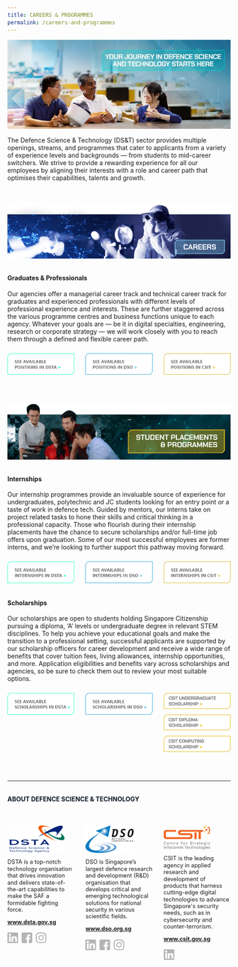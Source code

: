 ```yaml
---
title: CAREERS & PROGRAMMES
permalink: /careers-and-programmes
---
```

<style>
	a[target="_blank"]:after,.float-buttons{
	display:none;}
	
	a[target="_blank"]:after{display:none;}
</style>
![Alt text for image on Isomer site](/images/careers/Careers_Banner.jpg)
<p style="margin-bottom:3rem;">The Defence Science & Technology (DS&T) sector provides multiple openings, streams, and programmes that cater to applicants from a variety of experience levels and backgrounds — from students to mid-career switchers. We strive to provide a rewarding experience for all our employees by aligning their interests with a role and career path that optimises their capabilities, talents and growth.</p>

<img src="images/careers/Careers_1Careers.png"/>
<h4 style="font-weight:bold;margin-top:2rem;">Graduates & Professionals</h4>

<p style="margin-top:1rem;">Our agencies offer a managerial career track and technical career track for graduates and experienced professionals with different levels of professional experience and interests. These are further staggered across the various programme centres and business functions unique to each agency. Whatever your goals are — be it in digital specialties, engineering, research or corporate strategy — we will work closely with you to reach them through a defined and flexible career path.
</p>
<div class="dst-3-col">
	<div class="dst-col">
	<a class="nommargin" href="https://www.dsta.gov.sg/join-us/job-seeker/dsta-careers" target="_blank">
		<img class="nommargin" src="/images/position-dsta.png"/>
	</a>
	</div>
	<div class="dst-col"><a class="nommargin"href="https://careers.dso.org.sg/career-openings/index.html" target="_blank"><img class="nommargin" src="/images/position-dso.png"/></a>
	</div>
	<div class="dst-col"><a class="nommargin" href="https://www.csit.gov.sg/join-us/job-opportunities" target="_blank">
		<img class="nommargin" src="/images/position-csit.png"/>
	</a>
	</div>
</div>
 
 <br><br> 
	
<img src="images/careers/Careers_2Programmes.png"/>
<h4 style="font-weight:bold;margin-top:2rem;">Internships</h4>

<p style="margin-top:1rem;">Our internship programmes provide an invaluable source of experience for undergraduates, polytechnic and JC students looking for an entry point or a taste of work in defence tech. Guided by mentors, our interns take on project related tasks to hone their skills and critical thinking in a professional capacity. Those who flourish during their internship placements have the chance to secure scholarships and/or full-time job offers upon graduation. Some of our most successful employees are former interns, and we’re looking to further support this pathway moving forward.
</p>
<div class="dst-3-col">
	<div class="dst-col">
	<a class="nommargin" href="https://www.dsta.gov.sg/join-us/student/internship/internship-programme"  target="_blank">
		<img class="nommargin" src="/images/internship-dsta.png"/>
	</a>
	</div>
	<div class="dst-col">
		<a class="nommargin" href="https://www.dso.org.sg/internship"  target="_blank">
		<img class="nommargin" src="/images/internship-dso.png"/>
	</a>
	</div>
	<div class="dst-col"><a class="nommargin" href="https://www.csit.gov.sg/internships-scholarships/internships" target="_blank">
		<img class="nommargin" src="/images/internship-csit.png"/>
	</a>
	</div>
</div>
	
<h4 style="font-weight:bold;margin-top:2rem;">Scholarships</h4>

<p style="margin-top:1rem;">Our scholarships are open to students holding Singapore Citizenship pursuing a diploma, ‘A’ levels or undergraduate degree in relevant STEM disciplines. To help you achieve your educational goals and make the transition to a professional setting, successful applicants are supported by our scholarship officers for career development and receive a wide range of benefits that cover tuition fees, living allowances, internship opportunities, and more. Application eligibilities and benefits vary across scholarships and agencies, so be sure to check them out to review your most suitable options.
</p>

 
<div class="dst-3-col">
	<style>
	a[target="_blank"]:after{display:none !important;}
	.dst-col a{
		flex-direction:column;
		vertical-align: top;
	}
	</style>
	<div class="dst-col">
		 <a class="nommargin" href="https://www.dsta.gov.sg/join-us/student/scholarships-awards"  target="_blank">
		<img class="nommargin" src="/images/scholarship-dsta.png"/>
	</a>
	</div>
	<div class="dst-col">
		<a href="https://www.dso.org.sg/join-us/students-and-undergraduates" class="nommargin" target="_blank">
		<img class="nommargin" src="/images/scholarship-dso.png"/>
	</a>
	</div>
	<div class="dst-col">
		 <a class="nommargin" href="https://www.csit.gov.sg/internships-scholarships/csit-undergraduate-scholarship"  target="_blank">
		<img class="nommargin" src="/images/careers/CSIT-sclr1.png"/>
	</a>
		<a href="https://www.csit.gov.sg/internships-scholarships/csit-diploma-scholarship" class="nommargin"  target="_blank">
		<img class="nommargin" src="/images/careers/CSIT-sclr2.png"/>
	</a>
		<a class="nommargin" href="https://www.csit.gov.sg/internships-scholarships/csit-computing-scholarship"  target="_blank">
		<img class="nommargin" src="/images/careers/CSIT-sclr3.png"/>
	</a>
	</div>
</div>


<br><br>
<hr>

<h4  style="font-weight:bold;margin-top:2rem;color:#0C1926;">ABOUT DEFENCE SCIENCE & TECHNOLOGY</h4>

<style>
	.dst-3-col{display:flex;justify-content:space-between;}
	.dst-col{display:flex;width:30%;flex-direction:column;}
	.dst-col img{
	width:fit-content;
	margin:2rem 0 0 0;
	}

	.nommargin{
	margin: 5px 0 0 !important;
	}
	
	@media (max-width:767px){
	.dst-3-col{
		flex-direction:column;
	}
	
	.dst-col{
	width:100%;}
	}
	
	.social-icon{
	width:24px;
	height:24px;}
	
	.dst-3-col p, .dst-3-col a{
	font-size:0.8rem;line-height:1.2;
	}
	
	.dst-3-col a{
	font-weight:bold;
	}
	
	a.site-url{
	margin:0;
	}
	
	img.social-icon{
	margin-top:1rem;}
	
	.social{
	display:flex;}
	
	.social > a{
	margin:0 8px 0 0;
	}
}
	
</style>

<div class="dst-3-col">
	<div class="dst-col">
		<img src="/images/dsta-logo-DTCareers.png" style=""/>
			<p >DSTA is a top-notch technology organisation that drives innovation and delivers state-of-the-art capabilities to make the SAF a formidable fighting force.</p>
			<a href="https://www.dsta.gov.sg/home" target="_blank" class="site-url">www.dsta.gov.sg</a>
		<div class="social">
			<a href="https://www.linkedin.com/company/dsta/" target="_blank">
				<img src="/images/icons/linkedin.svg" class="social-icon" />
			</a>
			<a href="https://www.facebook.com/SingaporeDSTA" target="_blank">
				<img src="/images/icons/facebook.svg" class="social-icon" />
			</a>
			<a href="https://www.instagram.com/singaporedsta" target="_blank">
				<img src="/images/icons/instagram.svg" class="social-icon" />
			</a>
		</div>
	</div>
	<div class="dst-col">
		<img src="/images/dso-logo.png" style=""/>
			<p>DSO is Singapore’s largest defence research and development (R&D) organisation that develops critical and emerging technological solutions for national security in various scientific fields. 
</p>
			<a href="https://www.dso.org.sg" class="site-url" target="_blank">www.dso.org.sg</a>
		<div class="social">
			<a href="https://www.linkedin.com/company/dso-national-laboratories" target="_blank">
				<img src="/images/icons/linkedin.svg" class="social-icon" />
			</a>
			<a href="https://www.facebook.com/dso.sg/" target="_blank">
				<img src="/images/icons/facebook.svg" class="social-icon" />
			</a>
			<a href="https://www.instagram.com/discoverdso/" target="_blank">
				<img src="/images/icons/instagram.svg" class="social-icon" />
			</a>
		</div>
	</div>
	<div class="dst-col">
		<img src="/images/csit-logo.png" style=""/>
			<p>CSIT is the leading agency in applied research and development of products that harness cutting-edge digital technologies to advance Singapore's security needs, such as in cybersecurity and counter-terrorism.</p>
			<a href="https://www.csit.gov.sg" target="_blank" class="site-url">www.csit.gov.sg</a>
	<div class="social">
			<a href="https://www.linkedin.com/company/centre-for-strategic-infocomm-technologies/" target="_blank">
				<img src="/images/icons/linkedin.svg" class="social-icon" />
			</a>
		</div>
	</div>
</div>
